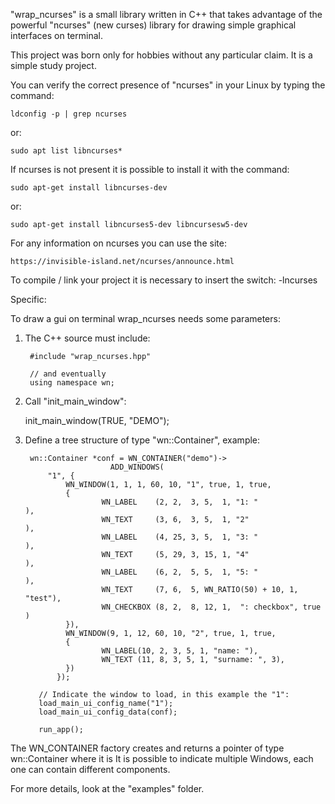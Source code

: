 
"wrap_ncurses" is a small library written in C++ that takes advantage of the powerful "ncurses" (new curses) library for drawing simple graphical interfaces on
terminal.

This project was born only for hobbies without any particular claim. 
It is a simple study project.

You can verify the correct presence of "ncurses" in your Linux by typing the
command:


	ldconfig -p | grep ncurses
  
or:

	sudo apt list libncurses*

If ncurses is not present it is possible to install it with the command:

	sudo apt-get install libncurses-dev
  
or:

	sudo apt-get install libncurses5-dev libncursesw5-dev
	
For any information on ncurses you can use the site:

	https://invisible-island.net/ncurses/announce.html

To compile / link your project it is necessary to insert the switch: -lncurses


Specific:

To draw a gui on terminal wrap_ncurses needs some parameters:

1) The C++ source must include:
	
		#include "wrap_ncurses.hpp"
		
		// and eventually
		using namespace wn;

2) Call "init_main_window":

	
	init_main_window(TRUE, "DEMO");
  

3) Define a tree structure of type "wn::Container", example:
		
		
		wn::Container *conf = WN_CONTAINER("demo")->
                          ADD_WINDOWS(
    		"1", {
        		WN_WINDOW(1, 1, 1, 60, 10, "1", true, 1, true,
        		{
            			WN_LABEL    (2, 2,  3, 5,  1, "1: "              ),
            			WN_TEXT     (3, 6,  3, 5,  1, "2"                ),
            			WN_LABEL    (4, 25, 3, 5,  1, "3: "              ),
            			WN_TEXT     (5, 29, 3, 15, 1, "4"                ),
            			WN_LABEL    (6, 2,  5, 5,  1, "5: "              ),
            			WN_TEXT     (7, 6,  5, WN_RATIO(50) + 10, 1, "test"),
            			WN_CHECKBOX (8, 2,  8, 12, 1,  ": checkbox", true  )
        		}),
        		WN_WINDOW(9, 1, 12, 60, 10, "2", true, 1, true,
        		{
            			WN_LABEL(10, 2, 3, 5, 1, "name: "),
            			WN_TEXT (11, 8, 3, 5, 1, "surname: ", 3),
        		})
    		  });
          
          // Indicate the window to load, in this example the "1":
          load_main_ui_config_name("1");  
          load_main_ui_config_data(conf);
  
          run_app();

The WN_CONTAINER factory creates and returns a pointer of type wn::Container where it is
It is possible to indicate multiple Windows, each one can contain different components.




For more details, look at the "examples" folder.



	
